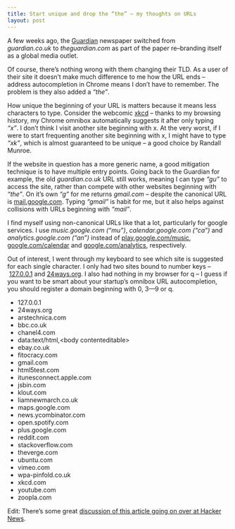 ```yaml
---
title: Start unique and drop the “the” – my thoughts on URLs
layout: post
---
```


A few weeks ago, the [Guardian][guardian-link] newspaper switched from _guardian.co.uk_ to _theguardian.com_ as part of the paper re–branding itself as a global media outlet.

Of course, there’s nothing wrong with them changing their TLD. As a user of their site it doesn’t make much difference to me how the URL ends – address autocompletion in Chrome means I don’t have to remember. The problem is they also added a _“the”_.

How unique the beginning of your URL is matters because it means less characters to type. Consider the webcomic [xkcd][xkcd-link] – thanks to my browsing history, my Chrome omnibox automatically suggests it after only typing _“x”_. I don’t think I visit another site beginning with x. At the very worst, if I were to start frequenting another site beginning with x, I might have to type _“xk”_, which is almost guaranteed to be unique – a good choice by Randall Munroe.

If the website in question has a more generic name, a good mitigation technique is to have multiple entry points. Going back to the Guardian for example, the old _guardian.co.uk_ URL still works, meaning I can type _“gu”_ to access the site, rather than compete with other websites beginning with _“the”_. On it’s own _“g”_ for me returns _gmail.com_ – despite the canonical URL is [mail.google.com][gmail-link]. Typing _“gmail”_ is habit for me, but it also helps against collisions with URLs beginning with _“mail”_.

I find myself using non-canonical URLs like that a lot, particularly for google services. I use _music.google.com_ _(“mu”)_, _calendar.google.com_ _(“ca”)_ and _analytics.google.com_ _(“an”)_ instead of [play.google.com/music][google-music-link], [google.com/calendar][google-calendar-link] and [google.com/analytics][google-analytics-link], respectively.

Out of interest, I went through my keyboard to see which site is suggested for each single character. I only had two sites bound to number keys – [127.0.0.1][localhost-link] and [24ways.org][24ways-link]. I also had nothing in my browser for q – I guess if you want to be smart about your startup’s omnibox URL autocompletion, you should register a domain beginning with 0, 3—9 or q.

* 127.0.0.1
* 24ways.org
* arstechnica.com
* bbc.co.uk
* chanel4.com
* data:text/html,&lt;body contenteditable&gt;
* ebay.co.uk
* fitocracy.com
* gmail.com
* html5test.com
* itunesconnect.apple.com
* jsbin.com
* klout.com
* liamnewmarch.co.uk
* maps.google.com
* news.ycombinator.com
* open.spotify.com
* plus.google.com
* reddit.com
* stackoverflow.com
* theverge.com
* ubuntu.com
* vimeo.com
* wpa-pinfold.co.uk
* xkcd.com
* youtube.com
* zoopla.com

Edit: There’s some great [discussion of this article going on over at Hacker News][hacker-news-link].


[guardian-link]: http://theguardian.com
[xkcd-link]: http://xkcd.com
[gmail-link]: https://mail.google.com
[google-music-link]: https://play.google.com/music
[google-calendar-link]: https://google.com/calendar
[google-analytics-link]: https://google.com/analytics
[localhost-link]: http://127.0.0.1
[24ways-link]: http://24ways.org
[hacker-news-link]: https://news.ycombinator.com/item?id=6461819
